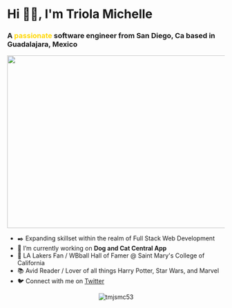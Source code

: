 <h1 align="left">Hi 👋🏽, I'm Triola Michelle</h1>
<h3 align="left">A <span style="color: gold">passionate</span> software engineer from San Diego, Ca based in Guadalajara, Mexico</h3>
<img src="https://user-images.githubusercontent.com/49826692/168939813-922bdc17-a6b5-4702-9cf6-3ffe1aad2a12.gif" width="800" height="400">

- ✒️ Expanding skillset within the realm of Full Stack Web Development
- 🔭 I’m currently working on **Dog and Cat Central App**
- 🏀 LA Lakers Fan / WBball Hall of Famer @ Saint Mary's College of California
- 📚 Avid Reader / Lover of all things Harry Potter, Star Wars, and Marvel
- 🐦 Connect with me on <a href="https://twitter.com/jacktreec" target="blank">Twitter</a>

<div align="center">
<p><img align="center" src="https://github-readme-streak-stats.herokuapp.com/?user=tmjsmc53&theme=dark" alt="tmjsmc53" /></p>
</div>

